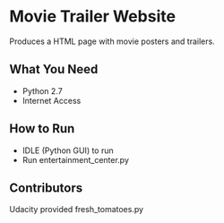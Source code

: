 # Movie Trailer Website
Produces a HTML page with movie posters and trailers. 

## What You Need
* Python 2.7
* Internet Access

## How to Run
* IDLE (Python GUI) to run
* Run entertainment_center.py

## Contributors
Udacity provided fresh_tomatoes.py